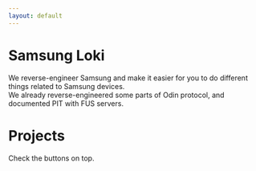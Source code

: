 ```yaml
---
layout: default
---
```


# Samsung Loki
We reverse-engineer Samsung and make it easier for you to do different things related to Samsung devices. \
We already reverse-engineered some parts of Odin protocol, and documented PIT with FUS servers.

# Projects
Check the buttons on top.
